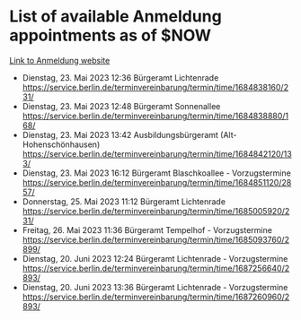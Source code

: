 # List of available Anmeldung appointments as of $NOW
[Link to Anmeldung website](https://service.berlin.de/terminvereinbarung/termin/tag.php?termin=1&anliegen[]=120686&dienstleisterlist=122210,122217,327316,122219,327312,122227,327314,122231,327346,122243,327348,122254,122252,329742,122260,329745,122262,329748,122271,327278,122273,327274,122277,327276,330436,122280,327294,122282,327290,122284,327292,122291,327270,122285,327266,122286,327264,122296,327268,150230,329760,122297,327286,122294,327284,122312,329763,122314,329775,122304,327330,122311,327334,122309,327332,317869,122281,327352,122279,329772,122283,122276,327324,122274,327326,122267,329766,122246,327318,122251,327320,122257,327322,122208,327298,122226,327300&herkunft=http%3A%2F%2Fservice.berlin.de%2Fdienstleistung%2F120686%2F)
- Dienstag, 23. Mai 2023 12:36 Bürgeramt Lichtenrade https://service.berlin.de/terminvereinbarung/termin/time/1684838160/231/
- Dienstag, 23. Mai 2023 12:48 Bürgeramt Sonnenallee https://service.berlin.de/terminvereinbarung/termin/time/1684838880/168/
- Dienstag, 23. Mai 2023 13:42 Ausbildungsbürgeramt (Alt- Hohenschönhausen) https://service.berlin.de/terminvereinbarung/termin/time/1684842120/133/
- Dienstag, 23. Mai 2023 16:12 Bürgeramt Blaschkoallee - Vorzugstermine https://service.berlin.de/terminvereinbarung/termin/time/1684851120/2857/
- Donnerstag, 25. Mai 2023 11:12 Bürgeramt Lichtenrade https://service.berlin.de/terminvereinbarung/termin/time/1685005920/231/
- Freitag, 26. Mai 2023 11:36 Bürgeramt Tempelhof - Vorzugstermine https://service.berlin.de/terminvereinbarung/termin/time/1685093760/2899/
- Dienstag, 20. Juni 2023 12:24 Bürgeramt Lichtenrade - Vorzugstermine https://service.berlin.de/terminvereinbarung/termin/time/1687256640/2893/
- Dienstag, 20. Juni 2023 13:36 Bürgeramt Lichtenrade - Vorzugstermine https://service.berlin.de/terminvereinbarung/termin/time/1687260960/2893/
